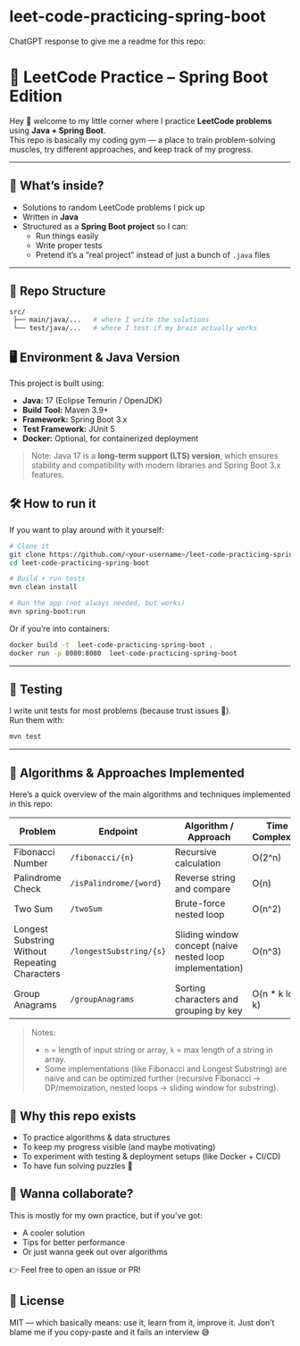 # leet-code-practicing-spring-boot

ChatGPT response to give me a readme for this repo:

# 🧩 LeetCode Practice – Spring Boot Edition

Hey 👋 welcome to my little corner where I practice **LeetCode problems** using **Java + Spring Boot**.  
This repo is basically my coding gym — a place to train problem-solving muscles, try different approaches, and keep track of my progress.

---

## 🚀 What’s inside?
- Solutions to random LeetCode problems I pick up
- Written in **Java**
- Structured as a **Spring Boot project** so I can:
    - Run things easily
    - Write proper tests
    - Pretend it’s a “real project” instead of just a bunch of `.java` files

---

## 📂 Repo Structure
```bash
src/
 ├── main/java/...   # where I write the solutions
 └── test/java/...   # where I test if my brain actually works
```

## 🖥️ Environment & Java Version

This project is built using:

- **Java:** 17 (Eclipse Temurin / OpenJDK)
- **Build Tool:** Maven 3.9+
- **Framework:** Spring Boot 3.x
- **Test Framework:** JUnit 5
- **Docker:** Optional, for containerized deployment

> Note: Java 17 is a **long-term support (LTS) version**, which ensures stability and compatibility with modern libraries and Spring Boot 3.x features.

## 🛠 How to run it

If you want to play around with it yourself:

```bash
# Clone it
git clone https://github.com/<your-username>/leet-code-practicing-spring-boot.git
cd leet-code-practicing-spring-boot

# Build + run tests
mvn clean install

# Run the app (not always needed, but works)
mvn spring-boot:run
```

Or if you’re into containers:

```bash
docker build -t  leet-code-practicing-spring-boot .
docker run -p 8080:8080  leet-code-practicing-spring-boot
```

---

## 🧪 Testing
I write unit tests for most problems (because trust issues 🧐).  
Run them with:

```bash
mvn test
```

---

## 🧠 Algorithms & Approaches Implemented

Here’s a quick overview of the main algorithms and techniques implemented in this repo:

| Problem | Endpoint | Algorithm / Approach | Time Complexity | Space Complexity | LeetCode Link |
|---------|----------|--------------------|----------------|-----------------|---------------|
| Fibonacci Number | `/fibonacci/{n}` | Recursive calculation | O(2^n) | O(n) (call stack) | [🔗 Link](https://leetcode.com/problems/fibonacci-number/) |
| Palindrome Check | `/isPalindrome/{word}` | Reverse string and compare | O(n) | O(n) | [🔗 Link](https://leetcode.com/problems/palindrome-number/) |
| Two Sum | `/twoSum` | Brute-force nested loop | O(n^2) | O(1) | [🔗 Link](https://leetcode.com/problems/two-sum/) |
| Longest Substring Without Repeating Characters | `/longestSubstring/{s}` | Sliding window concept (naive nested loop implementation) | O(n^3) | O(n) | [🔗 Link](https://leetcode.com/problems/longest-substring-without-repeating-characters/) |
| Group Anagrams | `/groupAnagrams` | Sorting characters and grouping by key | O(n * k log k) | O(n * k) | [🔗 Link](https://leetcode.com/problems/group-anagrams/) |

> Notes:
> - `n` = length of input string or array, `k` = max length of a string in array.
> - Some implementations (like Fibonacci and Longest Substring) are naive and can be optimized further (recursive Fibonacci → DP/memoization, nested loops → sliding window for substring).



## 🎯 Why this repo exists

* To practice algorithms & data structures
* To keep my progress visible (and maybe motivating)
* To experiment with testing & deployment setups (like Docker + CI/CD)
* To have fun solving puzzles 🧩

## 🤝 Wanna collaborate?

This is mostly for my own practice, but if you’ve got:

* A cooler solution
* Tips for better performance
* Or just wanna geek out over algorithms

👉 Feel free to open an issue or PR!

## 📜 License

MIT — which basically means: use it, learn from it, improve it. Just don’t blame me if you copy-paste and it fails an interview 😅

